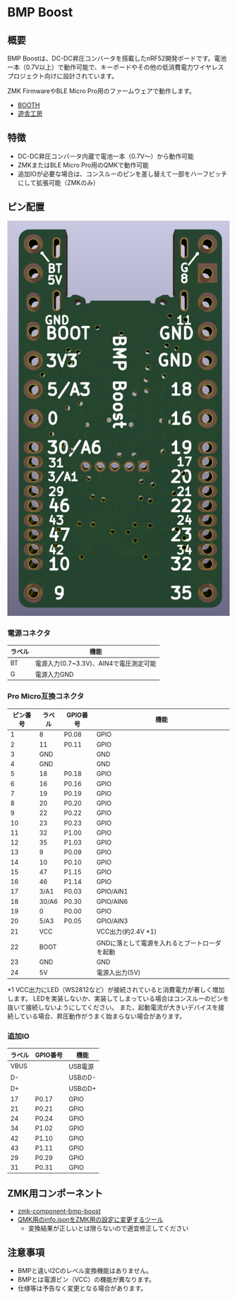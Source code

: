 # BMP Boost


## 概要

BMP Boostは、DC-DC昇圧コンバータを搭載したnRF52開発ボードです。電池一本（0.7V以上）で動作可能で、キーボードやその他の低消費電力ワイヤレスプロジェクト向けに設計されています。

ZMK FirmwareやBLE Micro Pro用のファームウェアで動作します。

- [BOOTH](https://nogikes.booth.pm/items/1177319)
- [遊舎工房](https://shop.yushakobo.jp/products/10737)

## 特徴

- DC-DC昇圧コンバータ内蔵で電池一本（0.7V～）から動作可能
- ZMKまたはBLE Micro Pro用のQMKで動作可能
- 追加IOが必要な場合は、コンスルーのピンを差し替えて一部をハーフピッチにして拡張可能（ZMKのみ）

## ピン配置

![](img/bmp-boost-bottom-view.png)

### 電源コネクタ

| ラベル | 機能                                   |
| ------ | -------------------------------------- |
| BT     | 電源入力(0.7~3.3V)、AIN4で電圧測定可能 |
| G      | 電源入力GND                            |

### Pro Micro互換コネクタ

| ピン番号 | ラベル | GPIO番号 | 機能                                          |
| -------- | ------ | -------- | --------------------------------------------- |
| 1        | 8      | P0.08    | GPIO                                          |
| 2        | 11     | P0.11    | GPIO                                          |
| 3        | GND    |          | GND                                           |
| 4        | GND    |          | GND                                           |
| 5        | 18     | P0.18    | GPIO                                          |
| 6        | 16     | P0.16    | GPIO                                          |
| 7        | 19     | P0.19    | GPIO                                          |
| 8        | 20     | P0.20    | GPIO                                          |
| 9        | 22     | P0.22    | GPIO                                          |
| 10       | 23     | P0.23    | GPIO                                          |
| 11       | 32     | P1.00    | GPIO                                          |
| 12       | 35     | P1.03    | GPIO                                          |
| 13       | 9      | P0.09    | GPIO                                          |
| 14       | 10     | P0.10    | GPIO                                          |
| 15       | 47     | P1.15    | GPIO                                          |
| 16       | 46     | P1.14    | GPIO                                          |
| 17       | 3/A1   | P0.03    | GPIO/AIN1                                     |
| 18       | 30/A6  | P0.30    | GPIO/AIN6                                     |
| 19       | 0      | P0.00    | GPIO                                          |
| 20       | 5/A3   | P0.05    | GPIO/AIN3                                     |
| 21       | VCC    |          | VCC出力(約2.4V *1)                              |
| 22       | BOOT   |          | GNDに落として電源を入れるとブートローダを起動 |
| 23       | GND    |          | GND                                           |
| 24       | 5V     |          | 電源入出力(5V)                                |

\*1 VCC出力にLED（WS2812など）が接続されていると消費電力が著しく増加します。
LEDを実装しないか、実装してしまっている場合はコンスルーのピンを抜いて接続しないようにしてください。
また、起動電流が大きいデバイスを接続している場合、昇圧動作がうまく始まらない場合があります。

### 追加IO

| ラベル | GPIO番号 | 機能    |
| ------ | -------- | ------- |
| VBUS   |          | USB電源 |
| D-     |          | USBのD- |
| D+     |          | USBのD+ |
| 17     | P0.17    | GPIO    |
| 21     | P0.21    | GPIO    |
| 24     | P0.24    | GPIO    |
| 34     | P1.02    | GPIO    |
| 42     | P1.10    | GPIO    |
| 43     | P1.11    | GPIO    |
| 29     | P0.29    | GPIO    |
| 31     | P0.31    | GPIO    |

## ZMK用コンポーネント

- [zmk-component-bmp-boost](https://github.com/sekigon-gonnoc/zmk-component-bmp-boost)
- [QMK用のinfo.jsonをZMK用の設定に変更するツール](https://sekigon-gonnoc.github.io/bmp-qmk-zmk-converter/)
  - 変換結果が正しいとは限らないので適宜修正してください

## 注意事項

- BMPと違いI2Cのレベル変換機能はありません。
- BMPとは電源ピン（VCC）の機能が異なります。
- 仕様等は予告なく変更となる場合があります。
